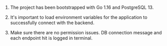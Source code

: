 1. The project has been bootstrapped with Go 1.16 and PostgreSQL 13.

2. It's important to load environment variables for the application to successfully connect with the backend.

3. Make sure there are no permission issues. DB connection message and each endpoint hit is logged in terminal.
